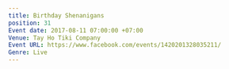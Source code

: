 ```yaml
---
title: Birthday Shenanigans
position: 31
Event date: 2017-08-11 07:00:00 +07:00
Venue: Tay Ho Tiki Company
Event URL: https://www.facebook.com/events/1420201328035211/
Genre: Live
---
```


